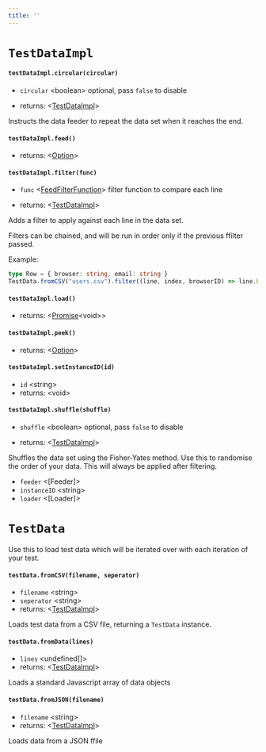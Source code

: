 ```yaml
---
title: ''
---
```

# `TestDataImpl`

#### `testDataImpl.circular(circular)`
* `circular` &lt;boolean&gt;  optional, pass `false` to disable

* returns: &lt;[TestDataImpl]&gt; 

Instructs the data feeder to repeat the data set when it reaches the end.

#### `testDataImpl.feed()`
* returns: &lt;[Option]&gt; 

#### `testDataImpl.filter(func)`
* `func` &lt;[FeedFilterFunction]&gt;  filter function to compare each line

* returns: &lt;[TestDataImpl]&gt; 

Adds a filter to apply against each line in the data set.

Filters can be chained, and will be run in order only if the previous ffilter passed.

Example:
```typescript
type Row = { browser: string, email: string }
TestData.fromCSV("users.csv").filter((line, index, browserID) => line.browser === browserID)
```

#### `testDataImpl.load()`
* returns: &lt;[Promise]&lt;void&gt;&gt; 

#### `testDataImpl.peek()`
* returns: &lt;[Option]&gt; 

#### `testDataImpl.setInstanceID(id)`
* `id` &lt;string&gt;  
* returns: &lt;void&gt; 

#### `testDataImpl.shuffle(shuffle)`
* `shuffle` &lt;boolean&gt;  optional, pass `false` to disable

* returns: &lt;[TestDataImpl]&gt; 

Shuffles the data set using the Fisher-Yates method. Use this to randomise the order of your data. This will always be applied after filtering.

* `feeder` &lt;[Feeder]&gt;      
* `instanceID` &lt;string&gt;      
* `loader` &lt;[Loader]&gt;      
# `TestData`

Use this to load test data which will be iterated over with each iteration of your test.

#### `testData.fromCSV(filename, seperator)`
* `filename` &lt;string&gt;  
* `seperator` &lt;string&gt;  
* returns: &lt;[TestDataImpl]&gt; 

Loads test data from a CSV file, returning a `TestData` instance.

#### `testData.fromData(lines)`
* `lines` &lt;undefined[]&gt;  
* returns: &lt;[TestDataImpl]&gt; 

Loads a standard Javascript array of data objects

#### `testData.fromJSON(filename)`
* `filename` &lt;string&gt;  
* returns: &lt;[TestDataImpl]&gt; 

Loads data from a JSON ffile


[TestDataImpl]: ../../api/TestData.md#testdataimpl
[Option]: ../..#option
[FeedFilterFunction]: ../..#feedfilterfunction
[Promise]: https://developer.mozilla.org/en-US/docs/Web/JavaScript/Reference/Global_Objects/Promise

[TestDataImpl]: ../../api/TestData.md#testdataimpl
